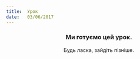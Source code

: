 ```yaml
---
title:  Урок
date:   03/06/2017
---
```


### <center>Ми готуємо цей урок.</center>
<center>Будь ласка, зайдіть пізніше.</center>